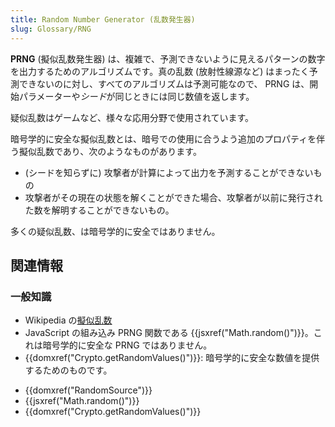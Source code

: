```yaml
---
title: Random Number Generator (乱数発生器)
slug: Glossary/RNG
---
```


**PRNG** (擬似乱数発生器) は、複雑で、予測できないように見えるパターンの数字を出力するためのアルゴリズムです。真の乱数 (放射性線源など) はまったく予測できないのに対し、すべてのアルゴリズムは予測可能なので、 PRNG は、開始パラメーターや*シード*が同じときには同じ数値を返します。

疑似乱数はゲームなど、様々な応用分野で使用されています。

暗号学的に安全な擬似乱数とは、暗号での使用に合うよう追加のプロパティを伴う擬似乱数であり、次のようなものがあります。

- (シードを知らずに) 攻撃者が計算によって出力を予測することができないもの
- 攻撃者がその現在の状態を解くことができた場合、攻撃者が以前に発行された数を解明することができないもの。

多くの疑似乱数、は暗号学的に安全ではありません。

## 関連情報

### 一般知識

- Wikipedia の[擬似乱数](https://ja.wikipedia.org/wiki/擬似乱数)
- JavaScript の組み込み PRNG 関数である {{jsxref("Math.random()")}}。これは暗号学的に安全な PRNG ではありません。
- {{domxref("Crypto.getRandomValues()")}}: 暗号学的に安全な数値を提供するためのものです。

<!---->

- {{domxref("RandomSource")}}
- {{jsxref("Math.random()")}}
- {{domxref("Crypto.getRandomValues()")}}
